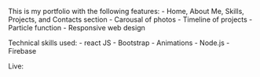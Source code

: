 This is my portfolio with the following features:
    - Home, About Me, Skills, Projects, and Contacts section
    - Carousal of photos
    - Timeline of projects
    - Particle function
    - Responsive web design

Technical skills used:
    - react JS
    - Bootstrap
    - Animations
    - Node.js
    - Firebase

Live: 
